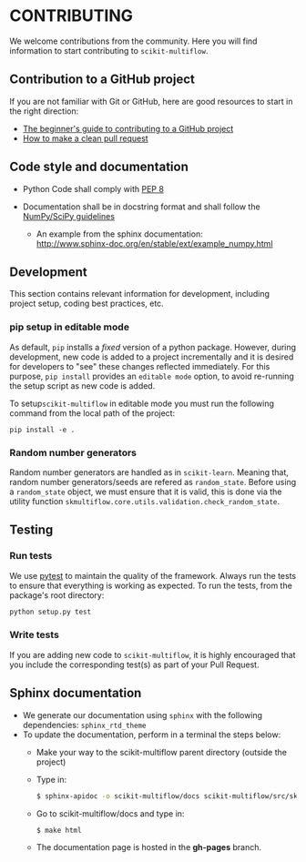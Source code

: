 # CONTRIBUTING

We welcome contributions from the community. Here you will find information to start contributing to `scikit-multiflow`.

## Contribution to a GitHub project
If you are not familiar with Git or GitHub, here are good resources to start in the right direction:
* [The beginner's guide to contributing to a GitHub project](https://akrabat.com/the-beginners-guide-to-contributing-to-a-github-project/)
* [How to make a clean pull request](https://github.com/MarcDiethelm/contributing/blob/master/README.md)

## Code style and documentation

* Python Code shall comply with [PEP 8](https://www.python.org/dev/peps/pep-0008/)

* Documentation shall be in docstring format and shall follow the
  [NumPy/SciPy guidelines](https://github.com/numpy/numpy/blob/master/doc/HOWTO_DOCUMENT.rst.txt)

  - An example from the sphinx documentation:  
    http://www.sphinx-doc.org/en/stable/ext/example_numpy.html

## Development
This section contains relevant information for development, including project setup, coding best practices, etc.
 
### pip setup in editable mode
As default, `pip` installs a *fixed* version of a python package. However, during development, new code is added to a project incrementally and it is desired for developers to "see" these changes reflected immediately. For this purpose, `pip install` provides an `editable mode` option, to avoid re-running the setup script as new code is added.

To setup`scikit-multiflow` in editable mode you must run the following command from the local path of the project:
```shell
pip install -e .
```

### Random number generators
Random number generators are handled as in `scikit-learn`. Meaning that, random number generators/seeds are refered as `random_state`. Before using a `random_state` object, we must ensure that it is valid, this is done via the utility function `skmultiflow.core.utils.validation.check_random_state`.

## Testing
### Run tests
We use [pytest](https://docs.pytest.org/) to maintain the quality of the framework. Always run the tests to ensure that everything is working as expected. To run the tests, from the package's root directory:
```bash
python setup.py test
```

### Write tests
If you are adding new code to `scikit-multiflow`, it is highly encouraged that you include the corresponding test(s) as part of your Pull Request.


## Sphinx documentation
* We generate our documentation using `sphinx` with the following dependencies: `sphinx_rtd_theme` 
* To update the documentation, perform in a terminal the steps below:
    * Make your way to the scikit-multiflow parent directory (outside the project)
    * Type in:  
      ``` bash
      $ sphinx-apidoc -o scikit-multiflow/docs scikit-multiflow/src/skmultiflow -e -f 
      ```

    * Go to scikit-multiflow/docs and type in:  
      ``` bash
      $ make html
      ```
     
    * The documentation page is hosted in the **gh-pages** branch.
